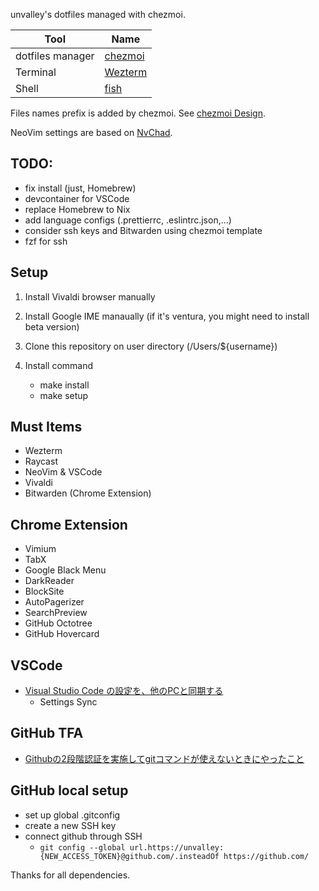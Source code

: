 unvalley's dotfiles managed with chezmoi.

| Tool             | Name                                      |
| ---------------- | ----------------------------------------- |
| dotfiles manager | [chezmoi](https://chezmoi.io)             |
| Terminal         | [Wezterm](https://github.com/wez/wezterm) |
| Shell            | [fish](https://fishshell.com)             |

Files names prefix is added by chezmoi. See
[chezmoi Design](https://www.chezmoi.io/user-guide/frequently-asked-questions/design/).

NeoVim settings are based on [NvChad](https://github.com/NvChad/NvChad).

## TODO:

- fix install (just, Homebrew)
- devcontainer for VSCode
- replace Homebrew to Nix
- add language configs (.prettierrc, .eslintrc.json,...)
- consider ssh keys and Bitwarden using chezmoi template
- fzf for ssh


## Setup

1. Install Vivaldi browser manually
2. Install Google IME manaually (if it's ventura, you might need to install beta version)
3. Clone this repository on user directory (/Users/${username})
4. Install command

    - make install
    - make setup



## Must Items

- Wezterm
- Raycast
- NeoVim & VSCode
- Vivaldi
- Bitwarden (Chrome Extension)

## Chrome Extension

- Vimium
- TabX
- Google Black Menu
- DarkReader
- BlockSite
- AutoPagerizer
- SearchPreview
- GitHub Octotree
- GitHub Hovercard


## VSCode

- [Visual Studio Code の設定を、他のPCと同期する](https://zenn.dev/longbridge/articles/0811abc01d10cc)
    - Settings Sync

## GitHub TFA

- [Githubの2段階認証を実施してgitコマンドが使えないときにやったこと](https://qiita.com/n_morioka/items/650d2950f527d594a00f)


## GitHub local setup
- set up global .gitconfig
- create a new SSH key
- connect github through SSH
    - `git config --global url.https://unvalley:{NEW_ACCESS_TOKEN}@github.com/.insteadOf https://github.com/` 


Thanks for all dependencies.
